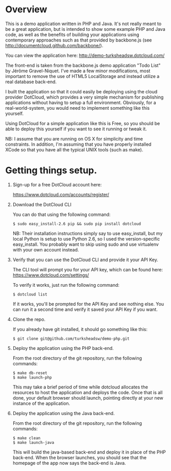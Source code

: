 # Overview

This is a demo application written in PHP and Java. It's not really meant to be
a great application, but is intended to show some example PHP and Java code, as
well as the benefits of building your applications using contemporary approaches
such as that provided by backbone.js (see
http://documentcloud.github.com/backbone/).

You can view the application here: http://demo-turksheadsw.dotcloud.com/

The front-end is taken from the backbone.js demo application "Todo List" by
Jérôme Gravel-Niquet. I've made a few minor modifications, most important to
remove the use of HTML5 LocalStorage and instead utilize a real database
back-end.

I built the application so that it could easily be deploying using the cloud
provider DotCloud, which provides a very simple mechanism for publishing
applications without having to setup a full environment. Obviously, for a
real-world-system, you would need to implement something like this yourself.

Using DotCloud for a simple application like this is Free, so you should be
able to deploy this yourself if you want to see it running or tweak it.

NB: I assume that you are running on OS X for simplicity and time constraints.
In addition, I'm assuming that you have properly installed XCode so that you
have all the typical UNIX tools (such as make).

# Getting things setup.

1.  Sign-up for a free DotCloud account here:

    https://www.dotcloud.com/accounts/register/

2.  Download the DotCloud CLI

    You can do that using the following command:

        $ sudo easy_install-2.6 pip && sudo pip install dotcloud

    NB: Their installation instructions simply say to use easy_install, but
    my local Python is setup to use Python 2.6, so I used the version-specific
    easy_install. You probably want to skip using sudo and use virtualenv
    with your own account instead.

3.  Verify that you can use the DotCloud CLI and provide it your API Key.

    The CLI tool will prompt you for your API key, which can be found here:
    https://www.dotcloud.com/settings/

    To verify it works, just run the following command:

        $ dotcloud list

    If it works, you'll be prompted for the API Key and see nothing else. You
    can run it a second time and verify it saved your API Key if you want.

5.  Clone the repo.

    If you already have git installed, it should go something like this:

        $ git clone git@github.com/turksheadsw/demo-php.git

6.  Deploy the application using the PHP back-end.

    From the root directory of the git repository, run the following commands:

        $ make db-reset
        $ make launch-php

    This may take a brief period of time while dotcloud allocates the resources
    to host the application and deploys the code. Once that is all done, your
    default browser should launch, pointing directly at your new instance of
    the application.

7.  Deploy the application using the Java back-end.

    From the root directory of the git repository, run the following commands:

        $ make clean
        $ make launch-java

    This will build the java-based back-end and deploy it in place of the PHP
    back-end. When the browser launches, you should see that the homepage of
    the app now says the back-end is Java.
